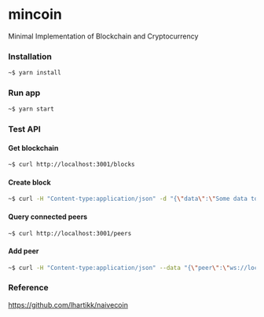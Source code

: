 # mincoin
Minimal Implementation of Blockchain and Cryptocurrency

### Installation
```bash
~$ yarn install
```

### Run app
```bash
~$ yarn start
```

### Test API
#### Get blockchain
```bash
~$ curl http://localhost:3001/blocks
```
#### Create block
```bash
~$ curl -H "Content-type:application/json" -d "{\"data\":\"Some data to the first block\"}" http://localhost:3001/mineBlock
```
#### Query connected peers
```bash
~$ curl http://localhost:3001/peers
```
#### Add peer
```bash
~$ curl -H "Content-type:application/json" --data "{\"peer\":\"ws://localhost:6001\"}" http://localhost:3001/addPeer
```

### Reference
https://github.com/lhartikk/naivecoin
